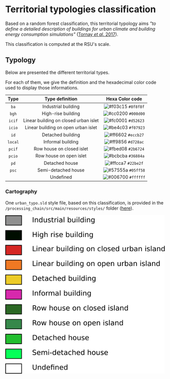 # Territorial typologies classification

Based on a random forest classification, this territorial typology aims *"to define a detailed description of buildings for urban climate and building energy consumption simulations"* ([Tornay *et al*. 2017](https://doi.org/10.1016/j.uclim.2017.03.002)).

This classification is computed at the RSU's scale.



## Typology

Below are presented the different territorial types. 

For each of them, we give the definition and the hexadecimal color code used to display those informations.

|  Type   |            Type definition            |                       Hexa Color code                        |
| :-----: | :-----------------------------------: | :----------------------------------------------------------: |
|  `ba`   |          Industrial building          | ![#f03c15](https://placehold.it/15/8f8f8f/000000?text=+) `#8f8f8f` |
|  `bgh`  |          High-rise building           | ![#cc0200](https://placehold.it/15/000d00/000000?text=+) `#000d00` |
| `icif`  | Linear building on closed urban islet | ![#fc0001](https://placehold.it/15/d52623/000000?text=+) `#d52623` |
| `icio`  |  Linear building on open urban islet  | ![#be4c03](https://placehold.it/15/f07923/000000?text=+) `#f07923` |
|  `id`   |           Detached building           | ![#ff6602](https://placehold.it/15/eccb27/000000?text=+) `#eccb27` |
| `local` |           Informal building           | ![#ff9856](https://placehold.it/15/d728ac/000000?text=+) `#d728ac` |
| `pcif`  |       Row house on closed islet       | ![#fbed08](https://placehold.it/15/2b6724/000000?text=+) `#2b6724` |
| `pcio`  |        Row house on open islet        | ![#bcbcba](https://placehold.it/15/36884a/000000?text=+) `#36884a` |
|  `pd`   |            Detached house             | ![#ffcca7](https://placehold.it/15/22be2f/000000?text=+) `#22be2f` |
|  `psc`  |          Semi-detached house          | ![#57555a](https://placehold.it/15/05ff58/000000?text=+) `#05ff58` |
|         |               Undefined               | ![#006700](https://placehold.it/15/ffffff/000000?text=+) `#ffffff` |

### Cartography


One `urban_typo.sld` style file, based on this classification, is provided in the `/processing_chain/src/main/resources/styles/` folder ([here](https://github.com/orbisgis/geoclimate/tree/master/processingchain/src/main/resources/styles)).

![](../../resources/images/chain_documentation/urban_typo_legend.png)



